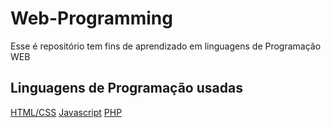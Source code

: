 # Web-Programming
Esse é repositório tem fins de aprendizado em linguagens de Programação WEB

## Linguagens de Programação usadas

[HTML/CSS](/HTML-CSS)
[Javascript](/Javascript)
[PHP](/PHP)
